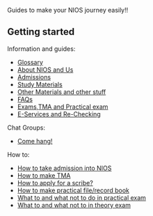  

Guides to make your NIOS journey easily!! 

## Getting started
Information and guides:
- [Glossary](/wiki/Glossary)
- [About NIOS and Us](/wiki/About)
- [Admissions](/wiki/Admissions)
- [Study Materials](/wiki/Study-Materials)
- [Other Materials and other stuff](/wiki/other-materials)
- [FAQs](/wiki/FAQ'S)
- [Exams,TMA and Practical exam](/wiki/Exams-Assignments)
- [E-Services and Re-Checking](/wiki/EServices)

Chat Groups:
- [Come hang!](/wiki/Get_Help)

How to:
- [How to take admission into NIOS](https://nios.ac.in/student-information-section/admission-procedure-videos.aspx)
- [How to make TMA](/wiki/Guidelines)
- [How to apply for a scribe?](/wiki/howto's-scribe)
- [How to make practical file/record book]( /wiki/howto-rec-book)
- [What to and what not to do in practical exam](/wiki/pr)
- [What to and what not to in theory exam](/wiki/th)
